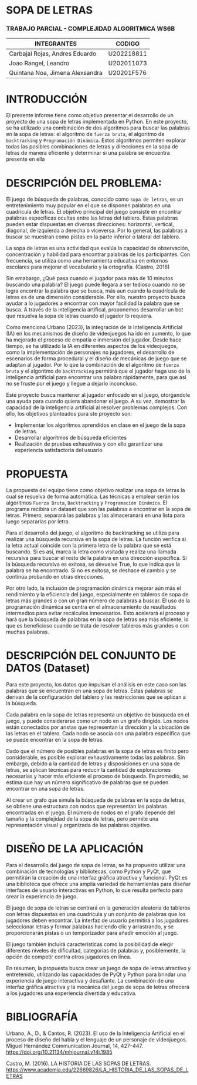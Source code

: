 # SOPA DE LETRAS
### TRABAJO PARCIAL - COMPLEJIDAD ALGORITMICA WS6B

INTEGRANTES | CODIGO| 
-|-|
Carbajal Rojas, Andres Eduardo|U202218811   
Joao Rangel, Leandro|U202011073 | 
Quintana Noa, Jimena Alexsandra|U20201F576|

# INTRODUCCIÓN 
El presente informe tiene como objetivo presentar el desarrollo de un proyecto de una sopa de letras implementada en Python.
En este proyecto, se ha utilizado una combinación de dos algoritmos para buscar las palabras en la sopa de letras: el algoritmo de `fuerza bruta`, el algoritmo de `backtracking` y `Programación Dinámica`. Estos algoritmos permiten explorar todas las posibles combinaciones de letras y direcciones en la sopa de letras de manera eficiente y determinar si una palabra se encuentra presente en ella

# DESCRIPCIÓN DEL PROBLEMA:

El juego de búsqueda de palabras, conocido como `sopa de letras`, es un entretenimiento muy popular en el que se disponen palabras en una cuadrícula de letras. El objetivo principal del juego consiste en encontrar palabras específicas ocultas entre las letras del tablero. Estas palabras pueden estar dispuestas en diversas direcciones: horizontal, vertical, diagonal, de izquierda a derecha o viceversa. Por lo general, las palabras a buscar se muestran como pistas en la parte inferior o lateral del tablero.

La sopa de letras es una actividad que evalúa la capacidad de observación, concentración y habilidad para encontrar palabras de los participantes. Con frecuencia, se utiliza como una herramienta educativa en entornos escolares para mejorar el vocabulario y la ortografía. (Castro, 2016)

Sin emabargo, ¿Qué pasa cuando el jugador pasa más de 10 minutos buscando una palabra? El juego puede llegara a ser tedioso cuando no se logra encontrar la palabra que se busca, más aun cuando la cuadrícula de letras es de una dimensión considerable. Por ello, nuestro proyecto busca ayudar a lo jugadores a encontrar con mayor facilidad la palabra que se busca. A través de la inteligencia artifical, proponemos desarrollar un bot que resuelva la sopa de letras cuando el jugador lo requiera. 

Como menciona Urbano (2023), la integración de la Inteligencia Artificial (IA) en los mecanismos de diseño de videojuegos ha ido en aumento, lo que ha mejorado el proceso de empatía e inmersión del jugador. Desde hace tiempo, se ha utilizado la IA en diferentes aspectos de los videojuegos, como la implementación de personajes no jugadores, el desarrollo de escenarios de forma procedural y el diseño de mecánicas de juego que se adaptan al jugador. Por lo que la combinación de el algoritmo de `fuerza bruta` y el algoritmo de `backtracking` permitirá que el jugador haga uso de la inteligencia artificial para encontrar una palabra rápidamente, para que así no se fruste por el juego y llegue a dejarlo inconcluso.

Este proyecto busca mantener al jugador enfocado en el juego, otorgandole una ayuda para cuando quiera abandonar el juego. A su vez, demostrar la capacidad de la inteligencia artificial al resolver problemas complejos. Con ello, los objetivos planteados para ste proyecto son:

- Implementar los algoritmos aprendidos en clase en el juego de la sopa de letras.
- Desarrollar algoritmos de búsqueda eficientes
- Realización de pruebas exhaustivas y con ello garantizar una experiencia satisfactoria del usuario.

# PROPUESTA

La propuesta del equipo tiene como objetivo realizar una sopa de letras la cual se resuelva de forma automática. Las técnicas a emplear serán los algoritmos `Fuerza Bruta`, `Backtracking` y `Programación Dinámica`.
El programa recibira un dataset que son las palabras a encontrar en la sopa de letras. Primero, separará las palabras y las almaceranará en una lista para luego separarlas por letra.

Para el desarrollo del juego, el algoritmo de backtracking se utiliza para realizar una búsqueda recursiva en la sopa de letras. La función verifica si la letra actual coincide con la primera letra de la palabra que se está buscando. Si es así, marca la letra como visitada y realiza una llamada recursiva para buscar el resto de la palabra en una dirección específica. Si la búsqueda recursiva es exitosa, se devuelve True, lo que indica que la palabra se ha encontrado. Si no es exitosa, se deshace el cambio y se continúa probando en otras direcciones.

Por otro lado, la inclusión de programación dinámica mejorar aún más el rendimiento y la eficiencia del juego, especialmente en tableros de sopa de letras más grandes o con un gran número de palabras a buscar. El uso de la programación dinámica se centra en el almacenamiento de resultados intermedios para evitar recálculos innecesarios. Esto acelerará el proceso y hará que la búsqueda de palabras en la sopa de letras sea más eficiente, lo que es beneficioso cuando se trata de resolver tableros más grandes o con muchas palabras.

# DESCRIPCIÓN DEL CONJUNTO DE DATOS (Dataset)

Para este proyecto, los datos que impulsan el análisis en este caso son las palabras que se encuentran en una sopa de letras. Estas palabras se derivan de la configuración del tablero y las restricciones que se aplican a la búsqueda.

Cada palabra en la sopa de letras representa un objetivo de búsqueda en el juego, y puede considerarse como un nodo en un grafo dirigido. Los nodos están conectados por aristas que representan la dirección y la ubicación de las letras en el tablero. Cada nodo se asocia con una palabra específica que se puede encontrar en la sopa de letras.

Dado que el número de posibles palabras en la sopa de letras es finito pero considerable, es posible explorar exhaustivamente todas las palabras. Sin embargo, debido a la cantidad de letras y disposiciones en una sopa de letras, se aplican técnicas para reducir la cantidad de exploraciones necesarias y hacer más eficiente el proceso de búsqueda. En promedio, se estima que hay un número significativo de palabras que se pueden encontrar en una sopa de letras.

Al crear un grafo que simula la búsqueda de palabras en la sopa de letras, se obtiene una estructura con nodos que representan las palabras encontradas en el juego. El número de nodos en el grafo depende del tamaño y la complejidad de la sopa de letras, pero permite una representación visual y organizada de las palabras objetivo.

# DISEÑO DE LA APLICACIÓN

Para el desarrollo del juego de sopa de letras, se ha propuesto utilizar una combinación de tecnologías y bibliotecas, como Python y PyQt, que permitirán la creación de una interfaz gráfica atractiva y funcional. PyQt es una biblioteca que ofrece una amplia variedad de herramientas para diseñar interfaces de usuario interactivas en Python, lo que resulta perfecto para crear la experiencia de juego.

El juego de sopa de letras se centrará en la generación aleatoria de tableros con letras dispuestas en una cuadrícula y un conjunto de palabras que los jugadores deben encontrar. La interfaz de usuario permitirá a los jugadores seleccionar letras y formar palabras haciendo clic y arrastrando, y se proporcionarán pistas o un temporizador para añadir emoción al juego.

El juego también incluirá características como la posibilidad de elegir diferentes niveles de dificultad, categorías de palabras y, posiblemente, la opción de competir contra otros jugadores en línea.

En resumen, la propuesta busca crear un juego de sopa de letras atractivo y entretenido, utilizando las capacidades de PyQt y Python para brindar una experiencia de juego interactiva y desafiante. La combinación de una interfaz gráfica atractiva y la mecánica del juego de sopa de letras ofrecerá a los jugadores una experiencia divertida y educativa.



# BIBLIOGRAFÍA

Urbano, A., D., & Cantos, R. (2023). El uso de la Inteligencia Artificial en el proceso de diseño del habla y el lenguaje de un personaje de videojuegos. Miguel Hernández Communication Journal, 14, 427–447. https://doi.org/10.21134/mhjournal.v14i.1985

Castro, M. (2016). LA HISTORIA DE LAS SOPAS DE LETRAS. https://www.academia.edu/22669826/LA_HISTORIA_DE_LAS_SOPAS_DE_LETRAS 


